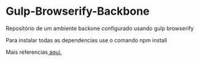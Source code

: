 <a href="" target="_blank"></a>Gulp-Browserify-Backbone
========================

Repositório de um ambiente backone configurado usando gulp browserify


Para instalar todas as dependencias use o comando npm install

Mais referencias<a href="http://www.rcarvalhojs.com/javascript/2014/08/02/browserify-gulp.html" target="_blank"> aqui.</a>

